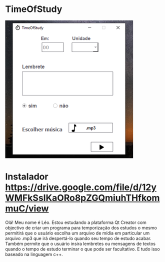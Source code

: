 # TimeOfStudy
![Interface principal de TimeOfStudy](https://github.com/Leumim2020/AppTimeOfStudy_Versao1/blob/master/UItimeofstudy.png)

# Instalador https://drive.google.com/file/d/12yWMFkSsIKaORo8pZGQmiuhTHfkommuC/view

Olá! Meu nome é Léo. Estou estudando a plataforma Qt Creator com objectivo de criar um programa para temporização dos estudos o mesmo permitirá que o usuário 
escolha um arquivo de mídia em particular um arquivo .mp3 que irá despertá-lo quando seu tempo de estudo acabar. 
Também permite que o usuário insira lembretes ou mensagens de textos quando o tempo de estudo terminar o que pode ser facultativo.
E tudo isso baseado na linguagem c++.

